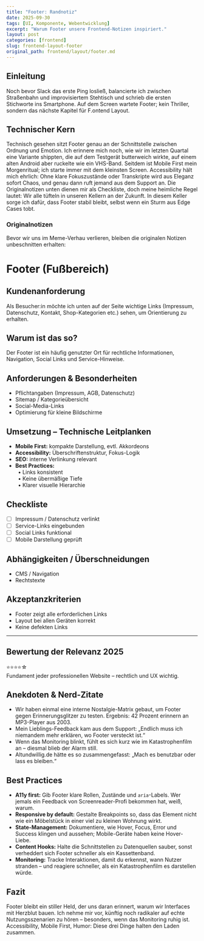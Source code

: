 ```yaml
---
title: "Footer: Randnotiz"
date: 2025-09-30
tags: [UI, Komponente, Webentwicklung]
excerpt: "Warum Footer unsere Frontend-Notizen inspiriert."
layout: post
categories: [frontend]
slug: frontend-layout-footer
original_path: frontend/layout/footer.md
---
```


## Einleitung
Noch bevor Slack das erste Ping losließ, balancierte ich zwischen Straßenbahn und improvisiertem Stehtisch und schrieb die ersten Stichworte ins Smartphone. Auf dem Screen wartete Footer; kein Thriller, sondern das nächste Kapitel für F.ontend Layout.

## Technischer Kern
Technisch gesehen sitzt Footer genau an der Schnittstelle zwischen Ordnung und Emotion. Ich erinnere mich noch, wie wir im letzten Quartal eine Variante shippten, die auf dem Testgerät butterweich wirkte, auf einem alten Android aber ruckelte wie ein VHS-Band. Seitdem ist Mobile First mein Morgenritual; ich starte immer mit dem kleinsten Screen. Accessibility hält mich ehrlich: Ohne klare Fokuszustände oder Transkripte wird aus Eleganz sofort Chaos, und genau dann ruft jemand aus dem Support an. Die Originalnotizen unten dienen mir als Checkliste, doch meine heimliche Regel lautet: Wir alle tüfteln in unseren Kellern an der Zukunft. In diesem Keller sorge ich dafür, dass Footer stabil bleibt, selbst wenn ein Sturm aus Edge Cases tobt.

### Originalnotizen
Bevor wir uns im Meme-Verhau verlieren, bleiben die originalen Notizen unbeschnitten erhalten:
# Footer (Fußbereich)

## Kundenanforderung  
Als Besucher:in möchte ich unten auf der Seite wichtige Links (Impressum, Datenschutz, Kontakt, Shop-Kategorien etc.) sehen, um Orientierung zu erhalten.

## Warum ist das so?  
Der Footer ist ein häufig genutzter Ort für rechtliche Informationen, Navigation, Social Links und Service-Hinweise.

## Anforderungen & Besonderheiten  
- Pflichtangaben (Impressum, AGB, Datenschutz)  
- Sitemap / Kategorieübersicht  
- Social-Media-Links  
- Optimierung für kleine Bildschirme  

## Umsetzung – Technische Leitplanken  
- **Mobile First:** kompakte Darstellung, evtl. Akkordeons  
- **Accessibility:** Überschriftenstruktur, Fokus-Logik  
- **SEO:** interne Verlinkung relevant  
- **Best Practices:**  
 • Links konsistent  
 • Keine übermäßige Tiefe  
 • Klarer visuelle Hierarchie  

## Checkliste  
- [ ] Impressum / Datenschutz verlinkt  
- [ ] Service-Links eingebunden  
- [ ] Social Links funktional  
- [ ] Mobile Darstellung geprüft  

## Abhängigkeiten / Überschneidungen  
- CMS / Navigation  
- Rechtstexte  

## Akzeptanzkriterien  
- Footer zeigt alle erforderlichen Links  
- Layout bei allen Geräten korrekt  
- Keine defekten Links  

---

## Bewertung der Relevanz 2025  
⭐⭐⭐⭐☆  
Fundament jeder professionellen Website – rechtlich und UX wichtig.

## Anekdoten & Nerd-Zitate
- Wir haben einmal eine interne Nostalgie-Matrix gebaut, um Footer gegen Erinnerungsglitzer zu testen. Ergebnis: 42 Prozent erinnern an MP3-Player aus 2003.
- Mein Lieblings-Feedback kam aus dem Support: „Endlich muss ich niemandem mehr erklären, wo Footer versteckt ist.“
- Wenn das Monitoring blinkt, fühlt es sich kurz wie im Katastrophenfilm an – diesmal blieb der Alarm still.
- Altundwillig.de hätte es so zusammengefasst: „Mach es benutzbar oder lass es bleiben.“

## Best Practices
- **A11y first:** Gib Footer klare Rollen, Zustände und `aria`-Labels. Wer jemals ein Feedback von Screenreader-Profi bekommen hat, weiß, warum.
- **Responsive by default:** Gestalte Breakpoints so, dass das Element nicht wie ein Möbelstück in einer viel zu kleinen Wohnung wirkt.
- **State-Management:** Dokumentiere, wie Hover, Focus, Error und Success klingen und aussehen; Mobile-Geräte haben keine Hover-Liebe.
- **Content Hooks:** Halte die Schnittstellen zu Datenquellen sauber, sonst verheddert sich Footer schneller als ein Kassettenband.
- **Monitoring:** Tracke Interaktionen, damit du erkennst, wann Nutzer stranden – und reagiere schneller, als ein Katastrophenfilm es darstellen würde.

## Fazit
Footer bleibt ein stiller Held, der uns daran erinnert, warum wir Interfaces mit Herzblut bauen. Ich nehme mir vor, künftig noch radikaler auf echte Nutzungsszenarien zu hören – besonders, wenn das Monitoring ruhig ist. Accessibility, Mobile First, Humor: Diese drei Dinge halten den Laden zusammen.
